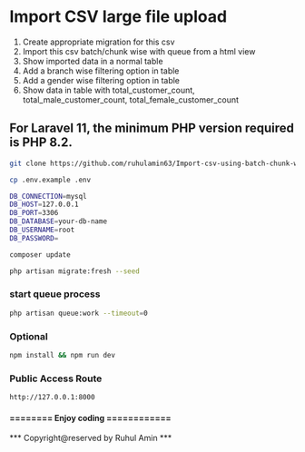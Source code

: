 # Import CSV large file upload
1. Create appropriate migration for this csv
2. Import this csv batch/chunk wise with queue from a html view
3. Show imported data in a normal table
3. Add a branch wise filtering option in table
3. Add a gender wise filtering option in table
4. Show data in table with  total_customer_count,
total_male_customer_count, total_female_customer_count

## For Laravel 11, the minimum PHP version required is PHP 8.2.

```bash
git clone https://github.com/ruhulamin63/Import-csv-using-batch-chunk-with-queue.git
```

```bash
cp .env.example .env
```

```bash
DB_CONNECTION=mysql
DB_HOST=127.0.0.1
DB_PORT=3306
DB_DATABASE=your-db-name
DB_USERNAME=root
DB_PASSWORD=
```

```bash
composer update
```

```bash
php artisan migrate:fresh --seed
```

### start queue process
```bash
php artisan queue:work --timeout=0
```

### Optional
```bash
npm install && npm run dev
```

### Public Access Route
```bash
http://127.0.0.1:8000
```

#### ======== Enjoy coding ============

*** Copyright@reserved by Ruhul Amin ***